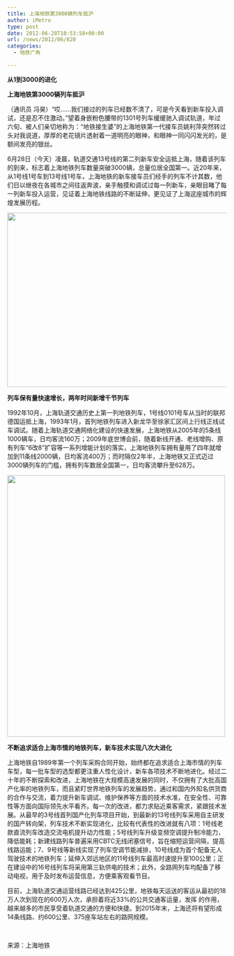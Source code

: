 ```yaml
---
title: 上海地铁第3000辆列车抵沪
author: iMetro
type: post
date: 2012-06-28T10:53:58+00:00
url: /news/2012/06/820
categories:
  - 地铁广角

---
```

**从1到3000的进化**

**上海地铁第3000辆列车抵沪**

（通讯员 冯昊）“哎……我们接过的列车已经数不清了，可是今天看到新车投入调试，还是忍不住激动。”望着身嵌粉色腰带的1301号列车缓缓驰入调试轨道，年过六旬、被人们亲切地称为：“地铁接生婆”的上海地铁第一代接车员姚利萍突然转过头对我说道，厚厚的老花镜片透射着一道明亮的眼神，和眼神一同闪闪发光的，是额间发亮的银丝。

6月28日（今天）凌晨，轨道交通13号线的第二列新车安全运抵上海，随着该列车的到来，标志着上海地铁列车数量突破3000辆，总量位居全国第一。近20年来，从1号线1号车到13号线1号车，上海地铁的新车接车员们经手的列车不计其数，他们日以继夜在各城市之间往返奔波，亲手触摸和调试过每一列新车，亲眼目睹了每一列新车投入运营，见证着上海地铁线路的不断延伸，更见证了上海这座城市的辉煌发展历程。

<img border="0" align="center" src="http://shmetro.com/node49/201206/images/img111897_0.jpg" width="600" height="400" /> 

**列车保有量快速增长，两年时间新增千节列车**

1992年10月，上海轨道交通历史上第一列地铁列车，1号线0101号车从当时的联邦德国运抵上海，1993年1月，首列地铁列车进入新龙华至徐家汇区间上行线正线试车调试。随着上海轨道交通网络化建设的快速发展，上海地铁从2005年的5条线1000辆车，日均<a name="_GoBack"></a>客流160万；2009年底世博会前，随着新线开通、老线增购、原有列车“6改8”扩容等一系列增能计划的落实，上海地铁列车拥有量用了四年就增加到11条线2000辆，日均客流400万；而时隔仅2年半，上海地铁又正式迈过3000辆列车的门槛，拥有列车数居全国第一，日均客流攀升至628万。

<img border="0" align="center" src="http://shmetro.com/node49/201206/images/img111897_1.jpg" width="500" height="600" /> 

**不断追求适合上海市情的地铁列车，新车技术实现八次大进化**

上海地铁自1989年第一个列车采购合同开始，始终都在追求适合上海市情的列车车型，每一批车型的选型都更注重人性化设计，新车各项技术不断地进化。经过二十年的不断探索和改进，上海地铁在大规模高速发展的同时，不仅拥有了大批高国产化率的地铁列车，而且紧盯世界地铁列车的发展趋势，通过和国内外知名供货商的合作与交流，着力提升新车调试、维护保养等方面的技术水准，在安全性、可靠性等方面向国际领先水平看齐。每一次的改进，都力求贴近乘客需求，紧跟技术发展。从最早的3号线首列国产化列车项目开始，到最新的13号线列车采用自主研发的国产转向架，列车技术不断实现进化，比较有代表性的改进就有八项：1号线老款直流列车改造交流电机提升动力性能；5号线列车升级变频空调提升制冷能力，降低能耗；新建线路列车普遍采用CBTC无线闭塞信号，旨在缩短运营间隔，提高线路运能；7、9号线等新线实现了列车空调节能减排，10号线成为首个配备无人驾驶技术的地铁列车；延伸入郊远地区的11号线列车最高时速提升至100公里；正在建设中的16号线列车将采用第三轨供电的技术；此外，全路网列车均配备了移动电视，用于及时发布运营信息，方便乘客观看节目。

目前，上海轨道交通运营线路已经达到425公里，地铁每天运送的客运从最初的18万人次到现在的600万人次，承担着将近33%的公共交通客运量，发挥 的作用，越来越多的市民享受着轨道交通的方便和快捷。到2015年末，上海还将有望形成14条线路、约600公里、375座车站左右的路网规模。

&#160;

来源：上海地铁